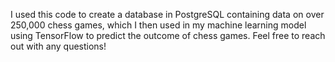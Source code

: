 I used this code to create a database in PostgreSQL containing data on over 250,000 chess games, which I then used in my 
machine learning model using TensorFlow to predict the outcome of chess games.
Feel free to reach out with any questions!
